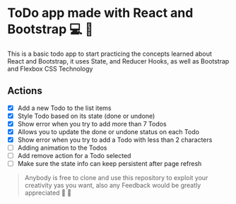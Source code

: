 # ToDo app made with React and Bootstrap :computer:	:rocket:

This is a basic todo app to start practicing the concepts learned about React and Bootstrap, it uses State, and Reducer Hooks, as well as Bootstrap and Flexbox CSS Technology

## Actions

- [x] Add a new Todo to the list items
- [x] Style Todo based on its state (done or undone)
- [x] Show error when you try to add more than 7 Todos
- [x] Allows you to update the done or undone status on each Todo
- [x] Show error when you try to add a Todo with less than 2 characters
- [ ] Adding animation to the Todos
- [ ] Add remove action for a Todo selected
- [ ] Make sure the state info can keep persistent after page refresh

> Anybody is free to clone and use this repository to exploit your creativity yas you want, also any Feedback would be greatly appreciated :100: :hugs:	